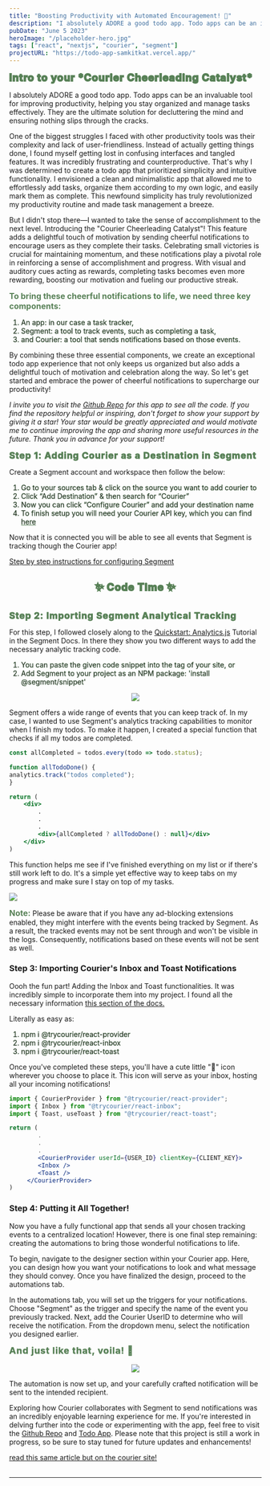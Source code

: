 ```yaml
---
title: "Boosting Productivity with Automated Encouragement! 🎉"
description: "I absolutely ADORE a good todo app. Todo apps can be an invaluable tool for improving productivity, helping you stay organized and manage tasks effectively. Here is my take on the popular Todo App."
pubDate: "June 5 2023"
heroImage: "/placeholder-hero.jpg"
tags: ["react", "nextjs", "courier", "segment"]
projectURL: "https://todo-app-samkitkat.vercel.app/"
---
```

<span style="color:#588157; font-weight: bold; font-size: 20px; -webkit-text-stroke: 2px #588157; letter-spacing: 1px;">
Intro to your *Courier Cheerleading Catalyst*
</span>

I absolutely ADORE a good todo app. Todo apps can be an invaluable tool for improving productivity, helping you stay organized and manage tasks effectively. They are the ultimate solution for decluttering the mind and ensuring nothing slips through the cracks.

One of the biggest struggles I faced with other productivity tools was their complexity and lack of user-friendliness. Instead of actually getting things done, I found myself getting lost in confusing interfaces and tangled features. It was incredibly frustrating and counterproductive. That's why I was determined to create a todo app that prioritized simplicity and intuitive functionality. I envisioned a clean and minimalistic app that allowed me to effortlessly add tasks, organize them according to my own logic, and easily mark them as complete. This newfound simplicity has truly revolutionized my productivity routine and made task management a breeze.

But I didn't stop there—I wanted to take the sense of accomplishment to the next level. Introducing the "Courier Cheerleading Catalyst"! This feature adds a delightful touch of motivation by sending cheerful notifications to encourage users as they complete their tasks. Celebrating small victories is crucial for maintaining momentum, and these notifications play a pivotal role in reinforcing a sense of accomplishment and progress. With visual and auditory cues acting as rewards, completing tasks becomes even more rewarding, boosting our motivation and fueling our productive streak.

<span style="color:#588157; font-weight: bold; font-size: 16px;">
To bring these cheerful notifications to life, we need three key components:
</span>

<span style="-webkit-text-stroke: 0.4px #588157">
<ol>
<li>An app: in our case a task tracker,</li>
<li>Segment: a tool to track events, such as completing a task,</li>
<li>and Courier: a tool that sends notifications based on those events.</li>
</ol>
</span>

By combining these three essential components, we create an exceptional todo app experience that not only keeps us organized but also adds a delightful touch of motivation and celebration along the way. So let's get started and embrace the power of cheerful notifications to supercharge our productivity!

*I invite you to visit the <a href="https://github.com/samkitkat/todo-app" target="_blank" rel="noopener noreferrer">Github Repo</a> for this app to see all the code. If you find the repository helpful or inspiring, don't forget to show your support by giving it a star! Your star would be greatly appreciated and would motivate me to continue improving the app and sharing more useful resources in the future. Thank you in advance for your support!*

<span style="color:#588157; font-weight: bold; font-size: 18px; -webkit-text-stroke: 1px #588157; letter-spacing: 1px;">
Step 1: Adding Courier as a Destination in Segment
</span>

Create a Segment account and workspace then follow the below:

<span style="-webkit-text-stroke: 0.4px #588157">
<ol>
<li>Go to your sources tab & click on the source you want to add courier to</li>
<li>Click “Add Destination” & then search for “Courier”</li>
<li>Now you can click “Configure Courier” and add your destination name</li>
<li>To finish setup you will need your Courier API key, which you can find <a href="https://app.courier.com/channels/segment" target="_blank" rel="noopener noreferrer">here</a></li>
</ol>
</span>

Now that it is connected you will be able to see all events that Segment is tracking though the Courier app!

<a href="https://www.courier.com/docs/external-integrations/segment/segment-integration/" target="_blank" rel="noopener noreferrer">Step by step instructions for configuring Segment</a>

<br>

<div align="center">
<span style="color:#588157; font-weight: bold; font-size: 20px; -webkit-text-stroke: 2px #588157; letter-spacing: 1px;">
✨ Code Time ✨
</span>
</div>

<br>
<br>

<span style="color:#588157; font-weight: bold; font-size: 18px; -webkit-text-stroke: 1px #588157; letter-spacing: 1px;">
Step 2: Importing Segment Analytical Tracking
</span>

For this step, I followed closely along to the <a href="https://segment.com/docs/connections/sources/catalog/libraries/website/javascript/quickstart/" target="_blank" rel="noopener noreferrer">Quickstart: Analytics.js</a> Tutorial in the Segment Docs. In there they show you two different ways to add the necessary analytic tracking code.

<span style="-webkit-text-stroke: 0.4px #588157">
<ol>
<li>You can paste the given code snippet into the <head> tag of your site, or</li>
<li>Add Segment to your project as an NPM package: 'install @segment/snippet'</li>
</ol>
</span>

<div align="center"><img src="../../assets/images/todo-complete-segment.gif"></div>

Segment offers a wide range of events that you can keep track of. In my case, I wanted to use Segment's analytics tracking capabilities to monitor when I finish my todos. To make it happen, I created a special function that checks if all my todos are completed. 

```jsx
const allCompleted = todos.every(todo => todo.status);

function allTodoDone() {
analytics.track("todos completed");
}

return (
	<div>
		.
		.
		.
		<div>{allCompleted ? allTodoDone() : null}</div>
	</div>
)
```

This function helps me see if I've finished everything on my list or if there's still work left to do. It's a simple yet effective way to keep tabs on my progress and make sure I stay on top of my tasks.

<div align="left"><img src="../../assets/images/courier-img-1.png"></div>

<span style="color:#588157; font-weight: bold; font-size: 16px;">Note:</span> Please be aware that if you have any ad-blocking extensions enabled, they might interfere with the events being tracked by Segment. As a result, the tracked events may not be sent through and won't be visible in the logs. Consequently, notifications based on these events will not be sent as well.

### Step 3: Importing Courier's Inbox and Toast Notifications

Oooh the fun part! Adding the Inbox and Toast functionalities. It was incredibly simple to incorporate them into my project. I found all the necessary information <a href="https://www.courier.com/docs/inbox/" target="_blank" rel="noopener noreferrer">this section of the docs.</a>

Literally as easy as:

<span style="-webkit-text-stroke: 0.4px #588157">
<ol>
<li>npm i @trycourier/react-provider</li>
<li>npm i @trycourier/react-inbox</li>
<li>npm i @trycourier/react-toast</li>
</ol>
</span>

Once you've completed these steps, you'll have a cute little "🔔" icon wherever you choose to place it. This icon will serve as your inbox, hosting all your incoming notifications!

```jsx
import { CourierProvider } from "@trycourier/react-provider";
import { Inbox } from "@trycourier/react-inbox";
import { Toast, useToast } from "@trycourier/react-toast";

return (
		.
		.
		.
		<CourierProvider userId={USER_ID} clientKey={CLIENT_KEY}>
        <Inbox />
        <Toast />
     </CourierProvider>
)
```

### Step 4: Putting it All Together!

Now you have a fully functional app that sends all your chosen tracking events to a centralized location! However, there is one final step remaining: creating the automations to bring those wonderful notifications to life.

To begin, navigate to the designer section within your Courier app. Here, you can design how you want your notifications to look and what message they should convey. Once you have finalized the design, proceed to the automations tab.

In the automations tab, you will set up the triggers for your notifications. Choose "Segment" as the trigger and specify the name of the event you previously tracked. Next, add the Courier UserID to determine who will receive the notification. From the dropdown menu, select the notification you designed earlier. 

<span style="color:#588157; font-weight: bold; font-size: 18px; -webkit-text-stroke: 0.5px #588157; letter-spacing: 1px;">
And just like that, voila! 🎉
</span>
<br>
<br>

<div align="center"><img src="../../assets/images/todo-app.gif"></div>

The automation is now set up, and your carefully crafted notification will be sent to the intended recipient.

Exploring how Courier collaborates with Segment to send notifications was an incredibly enjoyable learning experience for me. If you're interested in delving further into the code or experimenting with the app, feel free to visit the <a href="https://github.com/samkitkat/todo-app" target="_blank" rel="noopener noreferrer">Github Repo</a> and <a href="https://todo-app-samkitkat.vercel.app/" target="_blank" rel="noopener noreferrer">Todo App</a>. Please note that this project is still a work in progress, so be sure to stay tuned for future updates and enhancements!

<a href="https://www.courier.com/blog/intro-to-your-courier-cheerleading-catalyst/" target="_blank" rel="noopener noreferrer">
read this same article but on the courier site!
</a>

<br>
<br>

---